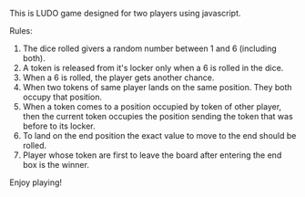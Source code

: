 This is LUDO game designed for two players using javascript.

Rules:

1. The dice rolled givers a random number between 1 and 6 (including both).
2. A token is released from it's locker only when a 6 is rolled in the dice.
3. When a 6 is rolled, the player gets another chance.
4. When two tokens of same player lands on the same position. They both occupy that position.
5. When a token comes to a position occupied by token of other player, then the current token occupies the position sending the token that was before to its locker.
6. To land on the end position the exact value to move to the end should be rolled.
7. Player whose token are first to leave the board after entering the end box is the winner.

Enjoy playing!
